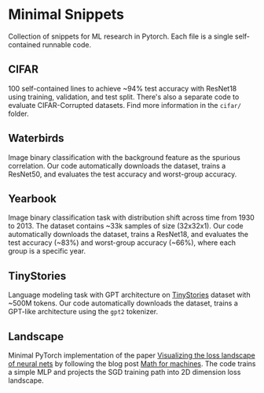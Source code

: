# Minimal Snippets
Collection of snippets for ML research in Pytorch. Each file is a single self-contained runnable code. 

## CIFAR
100 self-contained lines to achieve ~94% test accuracy with ResNet18 using training, validation, and test split. There's also a separate code to evaluate CIFAR-Corrupted datasets. Find more information in the `cifar/` folder.

## Waterbirds
Image binary classification with the background feature as the spurious correlation. Our code automatically downloads the dataset, trains a ResNet50, and evaluates the test accuracy and worst-group accuracy.

## Yearbook
Image binary classification task with distribution shift across time from 1930 to 2013. The dataset contains ~33k samples of size (32x32x1). Our code automatically downloads the dataset, trains a ResNet18, and evaluates the test accuracy (~83%) and worst-group accuracy (~66%), where each group is a specific year.

## TinyStories
Language modeling task with GPT architecture on [TinyStories](https://arxiv.org/abs/2305.07759) dataset with ~500M tokens. Our code automatically downloads the dataset, trains a GPT-like architecture using the `gpt2` tokenizer.

## Landscape
Minimal PyTorch implementation of the paper [Visualizing the loss landscape of neural nets](https://arxiv.org/abs/1712.09913) by following the blog post [Math for machines](https://mathformachines.com/posts/visualizing-the-loss-landscape/). The code trains a simple MLP and projects the SGD training path into 2D dimension loss landscape.
